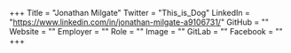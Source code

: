 +++
Title = "Jonathan Milgate"
Twitter = "This_is_Dog"
LinkedIn = "https://www.linkedin.com/in/jonathan-milgate-a9106731/"
GitHub = ""
Website = ""
Employer = ""
Role = ""
Image = ""
GitLab = ""
Facebook = ""
+++
